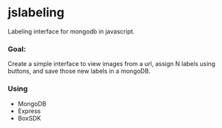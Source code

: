 # jslabeling
Labeling interface for mongodb in javascript.

### Goal:
Create a simple interface to view images from a url, assign N labels using buttons, and save those new labels in a mongoDB.


### Using
- MongoDB
- Express
- BoxSDK
